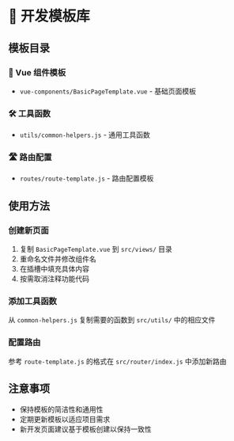 # 🎯 开发模板库

## 模板目录

### 📄 Vue 组件模板
- `vue-components/BasicPageTemplate.vue` - 基础页面模板

### 🛠️ 工具函数
- `utils/common-helpers.js` - 通用工具函数

### 🛣️ 路由配置
- `routes/route-template.js` - 路由配置模板

## 使用方法

### 创建新页面
1. 复制 `BasicPageTemplate.vue` 到 `src/views/` 目录
2. 重命名文件并修改组件名
3. 在插槽中填充具体内容
4. 按需取消注释功能代码

### 添加工具函数
从 `common-helpers.js` 复制需要的函数到 `src/utils/` 中的相应文件

### 配置路由
参考 `route-template.js` 的格式在 `src/router/index.js` 中添加新路由

## 注意事项
- 保持模板的简洁性和通用性
- 定期更新模板以适应项目需求
- 新开发页面建议基于模板创建以保持一致性